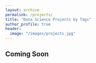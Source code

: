 ```yaml
---
layout: archive
permalink: /projects/
title: "Data Science Projects by Tags"
author_profile: true
header:
  image: "/images/projects.jpg"
---
```

<h2>Coming Soon</h2>
